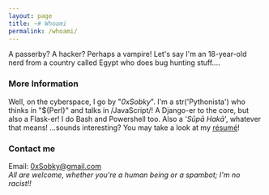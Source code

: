 ```yaml
---
layout: page
title: ~# Whoami
permalink: /whoami/
---
```

A passerby? A hacker? Perhaps a vampire! Let's say I'm an 18-year-old nerd from a country called Egypt who does bug hunting stuff....

### More Information

Well, on the cyberspace, I go by "*0xSobky*". I'm a str('Pythonista') who thinks in "${Perl}" and talks in /JavaScript/! A Django-er to the core, but also a Flask-er! I do Bash and Powershell too. Also a '*Sūpā Hakā*', whatever that means! ...sounds interesting? You may take a look at my <a href="javascript:alert(`([].map+0)[9]+(1/0+'')[7]+(top+0)[7]+(typeof!1)[0]+(typeof!1)[3]+({}+0)[1]+(typeof '')[5]+(top+0)[7]+(typeof '')[3]+(typeof '')[0]+(top+0)[7]+(-{}+0)[1]+(top+0)[7]+(!0+'')[1]+(!1+'')[4]+(!1+'')[3]+(!0+'')[2]+([].map+0)[9]+(!1+'')[4]`)">résumé</a>!

### Contact me

Email: [0xSobky@gmail.com](mailto:0xSobky@gmail.com)<br>
*All are welcome, whether you're a human being or a spambot; I'm no racist!!*
